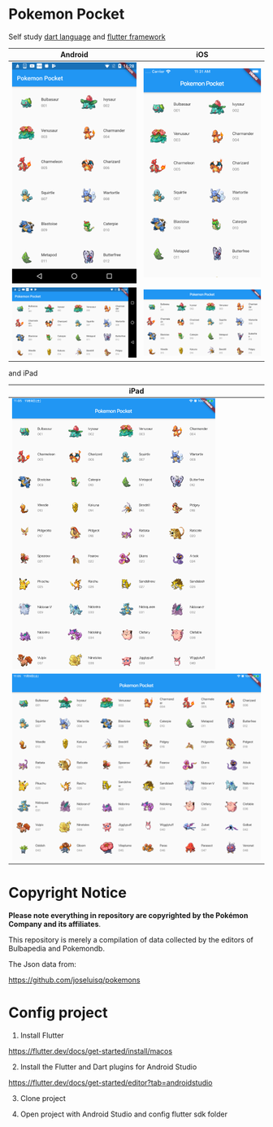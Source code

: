 # Pokemon Pocket
Self study [dart language](https://dart.dev/) and [flutter framework](https://flutter.dev/) 


| Android| iOS|
| ------------- | ------------- |
| <img src="/screenshot/device-2019-10-30-112805.png" width = "400" /> |   <img src="/screenshot/Simulator%20Screen%20Shot%20-%20iPhone%208%20-%202019-10-30%20at%2011.31.58.png" width = "400" />  | 
| <img src="/screenshot/device-2019-10-30-112833.png" width = "400" /> |   <img src="/screenshot/Simulator%20Screen%20Shot%20-%20iPhone%208%20-%202019-10-30%20at%2011.33.13.png" width = "400" />  | 

and iPad

| iPad|
| ------------- |
| <img src="/screenshot/Screen%20Shot%200001-11-09%20at%2011.05.26.png" width = "400" /> |   
| <img src="/screenshot/Screen%20Shot%200001-11-09%20at%2011.05.11.png" width = "800" /> |  


# Copyright Notice
**Please note everything in repository are copyrighted by the Pokémon Company and its affiliates**.
 
This repository is merely a compilation of data collected by the editors of Bulbapedia and Pokemondb.

The Json data from:

https://github.com/joseluisq/pokemons

# Config project
1. Install Flutter

https://flutter.dev/docs/get-started/install/macos

2. Install the Flutter and Dart plugins for Android Studio

https://flutter.dev/docs/get-started/editor?tab=androidstudio

3. Clone project 

4. Open project with Android Studio and config flutter sdk folder 

